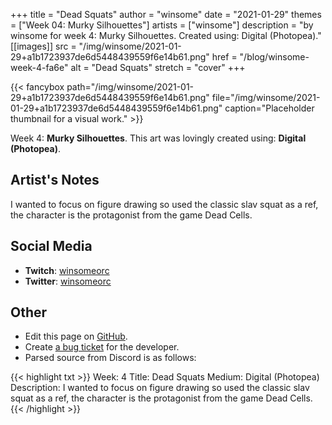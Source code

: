 +++
title =       "Dead Squats"
author =      "winsome"
date =        "2021-01-29"
themes =      ["Week 04: Murky Silhouettes"]
artists =     ["winsome"]
description = "by winsome for week 4: Murky Silhouettes. Created using: Digital (Photopea)."
[[images]]
              src = "/img/winsome/2021-01-29+a1b1723937de6d5448439559f6e14b61.png"
              href = "/blog/winsome-week-4-fa6e"
              alt = "Dead Squats"
              stretch = "cover"
+++


{{< fancybox path="/img/winsome/2021-01-29+a1b1723937de6d5448439559f6e14b61.png" file="/img/winsome/2021-01-29+a1b1723937de6d5448439559f6e14b61.png" caption="Placeholder thumbnail for a visual work." >}}


Week 4: **Murky Silhouettes**. This art was lovingly created using: **Digital (Photopea)**.

## Artist's Notes

I wanted to focus on figure drawing so used the classic slav squat as a ref, the character is the protagonist from the game Dead Cells.

## Social Media

- **Twitch**: <a href='https://twitch.tv/winsomeorc' target='_blank'>winsomeorc</a>
- **Twitter**: <a href='https://twitter.com/winsomeorc' target='_blank'>winsomeorc</a>


## Other

- Edit this page on [GitHub](https://github.com/teaminkling/web-refresh/edit/main/content/blog/winsome-week-4-fa6e.md).
- Create [a bug ticket](https://github.com/teaminkling/web-refresh/issues/new?assignees=&labels=bug&template=problem-report.md&title=) for the developer.
- Parsed source from Discord is as follows:

{{< highlight txt >}}
Week: 4
Title: Dead Squats
Medium: Digital (Photopea)
Description: I wanted to focus on figure drawing so used the classic slav squat as a ref, the character is the protagonist from the game Dead Cells.
{{< /highlight >}}